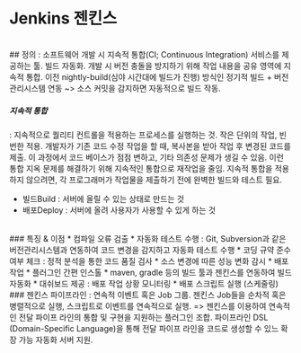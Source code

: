 Jenkins 젠킨스
===============

<br/>
## 정의
: 소프트웨어 개발 시 지속적 통합(CI; Continuous Integration) 서비스를 제공하는 툴. 빌드 자동화.
개발 시 버전 충돌을 방지하기 위해 작업 내용을 공유 영역에 지속적 통합.
이전 nightly-build(심야 시간대에 빌드가 진행) 방식인 정기적 빌드 + 버전관리시스템 연동 ~> 소스 커밋을 감지하면 자동적으로 빌드 작동.

##### 지속적 통합
: 지속적으로 퀄리티 컨트롤을 적용하는 프로세스를 실행하는 것. 작은 단위의 작업, 빈번한 적용.
개발자가 기존 코드 수정 작업을 할 때, 복사본을 받아 작업 후 변경된 코드를 제출. 이 과정에서 코드 베이스가 점점 변하고, 기타 의존성 문제가 생길 수 있음.
이런 통합 지옥 문제를 해결하기 위해 지속적인 통합으로 재작업을 줄임.
지속적 통합을 적용하지 않으려면, 각 프로그래머가 작업물을 제출하기 전에 완벽한 빌드와 테스트 필요.
* 빌드Build : 서버에 올릴 수 있는 상태로 만드는 것
* 배포Deploy : 서버에 올려 사용자가 사용할 수 있게 하는 것


</br>
### 특징 & 이점
* 컴파일 오류 검출
* 자동화 테스트 수행 : Git, Subversion과 같은 버전관리시스템과 연동하여 코드 변경을 감지하고 자동화 테스트 수행
* 코딩 규약 준수여부 체크 : 정적 분석을 통한 코드 품질 검사
* 소스 변경에 따른 성능 변화 감시
* 배포작업
* 플러그인 간편 인스톨
* maven, gradle 등의 빌드 툴과 젠킨스를 연동하여 빌드 자동화
* 대쉬보드 제공 : 배포 작업 상황 모니터링
* 배포 스크립트 실행 (스케줄링)


<br/>
### 젠킨스 파이프라인
: 연속적 이벤트 혹은 Job 그룹. 젠킨스 Job들을 순차적 혹은 병렬적으로 실행, 스크립트로 이벤트를 연속적으로 실행.
=> 젠킨스를 이용하여 연속적인 전달 파이프 라인의 통합 및 구현을 지원하는 플러그인 조합.
파이프라인 DSL (Domain-Specific Language)을 통해 전달 파이프 라인을 코드로 생성할 수 있느 확장 가능 자동화 서버 지원.
